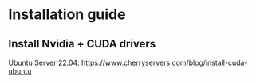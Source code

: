 # Installation guide

## Install Nvidia + CUDA drivers
Ubuntu Server 22.04: https://www.cherryservers.com/blog/install-cuda-ubuntu